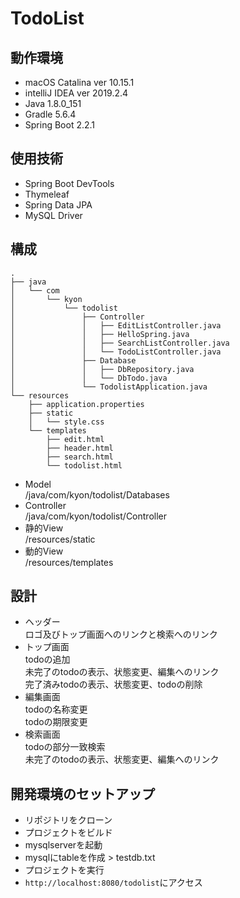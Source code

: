 # TodoList

## 動作環境
* macOS Catalina ver 10.15.1 
* intelliJ IDEA ver 2019.2.4 
* Java 1.8.0_151 
* Gradle 5.6.4
* Spring Boot 2.2.1

## 使用技術
* Spring Boot DevTools
* Thymeleaf
* Spring Data JPA
* MySQL Driver

## 構成

```
.
├── java  
│   └── com  
│       └── kyon  
│           └── todolist  
│               ├── Controller  
│               │   ├── EditListController.java  
│               │   ├── HelloSpring.java  
│               │   ├── SearchListController.java  
│               │   └── TodoListController.java  
│               ├── Database  
│               │   ├── DbRepository.java  
│               │   └── DbTodo.java  
│               └── TodolistApplication.java  
└── resources  
    ├── application.properties  
    ├── static  
    │   └── style.css  
    └── templates  
        ├── edit.html  
        ├── header.html  
        ├── search.html    
        └── todolist.html  
```

* Model  
/java/com/kyon/todolist/Databases 
* Controller  
/java/com/kyon/todolist/Controller
* 静的View  
/resources/static
* 動的View  
/resources/templates
 
## 設計
* ヘッダー  
ロゴ及びトップ画面へのリンクと検索へのリンク
* トップ画面  
todoの追加  
未完了のtodoの表示、状態変更、編集へのリンク  
完了済みtodoの表示、状態変更、todoの削除
* 編集画面  
todoの名称変更  
todoの期限変更
* 検索画面  
todoの部分一致検索  
未完了のtodoの表示、状態変更、編集へのリンク

## 開発環境のセットアップ

* リポジトリをクローン
* プロジェクトをビルド
* mysqlserverを起動
* mysqlにtableを作成 > testdb.txt
* プロジェクトを実行
* `http://localhost:8080/todolist`にアクセス
